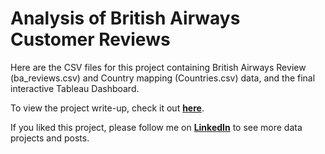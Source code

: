 # Analysis of British Airways Customer Reviews

Here are the CSV files for this project containing British Airways Review (ba_reviews.csv) and Country mapping (Countries.csv) data, and the final interactive Tableau Dashboard.

To view the project write-up, check it out **[here](https://www.linkedin.com/pulse/analysis-british-airways-customer-reviews-tableau-sarah-rajani-ctp-junxc?utm_source=share&utm_medium=member_ios&utm_campaign=share_via)**.

If you liked this project, please follow me on **[LinkedIn](https://www.linkedin.com/in/sarahrajani1/)** to see more data projects and posts.
